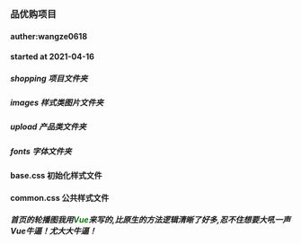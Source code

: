 ### 品优购项目
#### auther:wangze0618

#### started at 2021-04-16


##### shopping 项目文件夹
##### images 样式类图片文件夹
##### upload 产品类文件夹
##### fonts 字体文件夹

#### base.css 初始化样式文件
#### common.css 公共样式文件

##### 首页的轮播图我用<font color=green>Vue</font>来写的,比原生的方法逻辑清晰了好多,忍不住想要大吼一声 Vue牛逼！尤大大牛逼！

